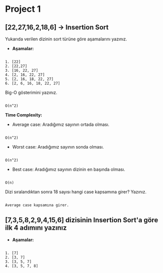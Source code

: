 # Project 1

## [22,27,16,2,18,6] -> Insertion Sort

Yukarıda verilen dizinin sort türüne göre aşamalarını yazınız.

* **Aşamalar:**

```text

1. [22]
2. [22,27]
3. [16, 22, 27]
4. [2, 16, 22, 27]
5. [2, 16, 18, 22, 27]
6. [2, 6, 16, 18, 22, 27]

```

Big-O gösterimini yazınız.

```text

O(n^2)

```

**Time Complexity:**

* Average case: Aradığımız sayının ortada olması.

```text

O(n^2)

```

* Worst case: Aradığımız sayının sonda olması.

```text

O(n^2)

```

* Best case: Aradığımız sayının dizinin en başında olması.

```text

O(n)

```

Dizi sıralandıktan sonra 18 sayısı hangi case kapsamına girer? Yazınız.

```text

Average case kapsamına girer.

```

## [7,3,5,8,2,9,4,15,6] dizisinin Insertion Sort'a göre ilk 4 adımını yazınız

* **Aşamalar:**

```text

1. [7]
2. [3, 7]
3. [3, 5, 7]
4. [3, 5, 7, 8]

```
